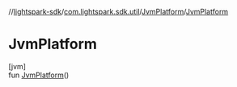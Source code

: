 //[lightspark-sdk](../../../index.md)/[com.lightspark.sdk.util](../index.md)/[JvmPlatform](index.md)/[JvmPlatform](-jvm-platform.md)

# JvmPlatform

[jvm]\
fun [JvmPlatform](-jvm-platform.md)()
